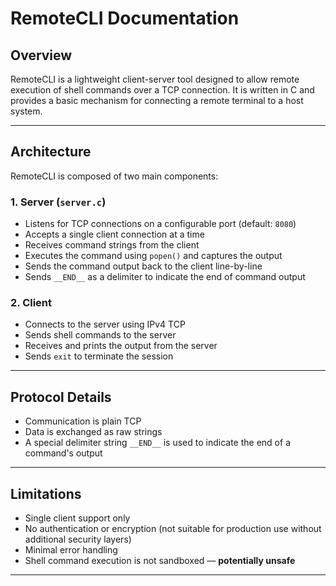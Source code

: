 # RemoteCLI Documentation

## Overview
RemoteCLI is a lightweight client-server tool designed to allow remote execution of shell commands over a TCP connection. It is written in C and provides a basic mechanism for connecting a remote terminal to a host system.

---

## Architecture
RemoteCLI is composed of two main components:

### 1. Server (`server.c`)
- Listens for TCP connections on a configurable port (default: `8080`)
- Accepts a single client connection at a time
- Receives command strings from the client
- Executes the command using `popen()` and captures the output
- Sends the command output back to the client line-by-line
- Sends `__END__` as a delimiter to indicate the end of command output

### 2. Client
- Connects to the server using IPv4 TCP
- Sends shell commands to the server
- Receives and prints the output from the server
- Sends `exit` to terminate the session

---

## Protocol Details
- Communication is plain TCP
- Data is exchanged as raw strings
- A special delimiter string `__END__` is used to indicate the end of a command's output

---

## Limitations
- Single client support only
- No authentication or encryption (not suitable for production use without additional security layers)
- Minimal error handling
- Shell command execution is not sandboxed — **potentially unsafe**

---
